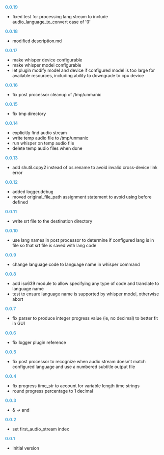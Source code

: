 
**<span style="color:#56adda">0.0.19</span>**
- fixed test for processing lang stream to include audio_language_to_convert case of '0'

**<span style="color:#56adda">0.0.18</span>**
- modified description.md

**<span style="color:#56adda">0.0.17</span>**
- make whisper device configurable
- make whisper model configurable
- let plugin modify model and device if configured model is too large for available resources, including ability to downgrade to cpu device

**<span style="color:#56adda">0.0.16</span>**
- fix post processor cleanup of /tmp/unmanic

**<span style="color:#56adda">0.0.15</span>**
- fix tmp directory

**<span style="color:#56adda">0.0.14</span>**
- explicitly find audio stream
- write temp audio file to /tmp/unmanic
- run whisper on temp audio file
- delete temp audio files when done

**<span style="color:#56adda">0.0.13</span>**
- add shutil.copy2 instead of os.rename to avoid invalid cross-device link error

**<span style="color:#56adda">0.0.12</span>**
- added logger.debug
- moved original_file_path assignment statement to avoid using before defined

**<span style="color:#56adda">0.0.11</span>**
- write srt file to the destination directory

**<span style="color:#56adda">0.0.10</span>**
- use lang names in post processor to determine if configured lang is in file so that srt file is saved with lang code

**<span style="color:#56adda">0.0.9</span>**
- change language code to language name in whisper command 

**<span style="color:#56adda">0.0.8</span>**
- add iso639 module to allow specifying any type of code and translate to language name
- test to ensure language name is supported by whisper model, otherwise abort

**<span style="color:#56adda">0.0.7</span>**
- fix parser to produce integer progress value (ie, no decimal) to better fit in GUI

**<span style="color:#56adda">0.0.6</span>**
- fix logger plugin reference

**<span style="color:#56adda">0.0.5</span>**
- fix post processor to recognize when audio stream doesn't match configured language and use a numbered subtitle output file

**<span style="color:#56adda">0.0.4</span>**
- fix progress time_str to account for variable length time strings
- round progress percentage to 1 decimal

**<span style="color:#56adda">0.0.3</span>**
- & -> and

**<span style="color:#56adda">0.0.2</span>**
- set first_audio_stream index

**<span style="color:#56adda">0.0.1</span>**
- Initial version
